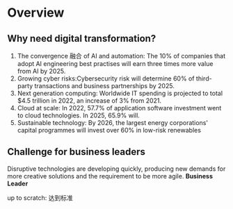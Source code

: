 # Overview
## Why need digital transformation?
1. The convergence 融合 of AI and automation: The 10% of companies that adopt AI engineering best practises will earn three times more value from AI by 2025.
2. Growing cyber risks:Cybersecurity risk will determine 60% of third-party transactions and business partnerships by 2025.
3. Next generation computing: Worldwide IT spending is projected to total $4.5 trillion in 2022, an increase of 3% from 2021.
4. Cloud at scale: In 2022, 57.7% of application software investment went to cloud technologies. In 2025, 65.9% will.
5. Sustainable technology: By 2026, the largest energy corporations' capital programmes will invest over 60% in low-risk renewables
## Challenge for business leaders
Disruptive technologies are developing quickly, producing new demands for more creative solutions and the requirement to be more agile.
**Business Leader**


up to scratch: 达到标准